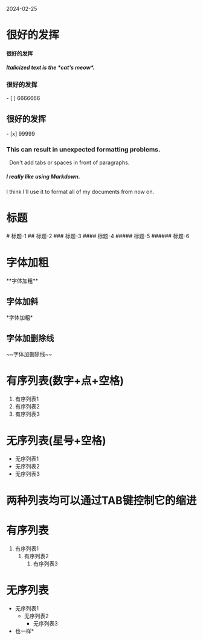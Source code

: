 2024-02-25

<h1> 很好的发挥  </h1>
<h4>很好的发挥</h4>

<h5>Italicized text is the *cat's meow*.</h5>

<h3>很好的发挥</h3>
- [ ] 6666666
<h2>很好的发挥</h2>
- [x] 99999  
 <h3>This can result in unexpected formatting problems.  </h3>
  
  Don't add tabs or spaces in front of paragraphs.
       <h5>I really like using Markdown.  </h5>
  
I think I'll use it to format all of my documents from now on.

<H1>标题</H1>
# 标题-1
## 标题-2
### 标题-3
#### 标题-4
##### 标题-5
###### 标题-6

<h1>字体加粗</h1>
**字体加粗**
<h2>字体加斜</h2>
*字体加粗*
<h2>字体加删除线</h2>
~~字体加删除线~~

# 有序列表(数字+点+空格)
1. 有序列表1
2. 有序列表2
3. 有序列表3
# 无序列表(星号+空格)

* 无序列表1
* 无序列表2
* 无序列表3
# 两种列表均可以通过TAB键控制它的缩进
# 有序列表
1. 有序列表1
	1. 有序列表2
		1. 有序列表3
# 无序列表

* 无序列表1
	* 无序列表2
		* 无序列表3
* 也一样*